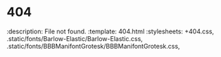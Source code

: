 # 404

:description: File not found.
:template: 404.html
:stylesheets:
    +404.css,
    .static/fonts/Barlow-Elastic/Barlow-Elastic.css,
    .static/fonts/BBBManifontGrotesk/BBBManifontGrotesk.css,
